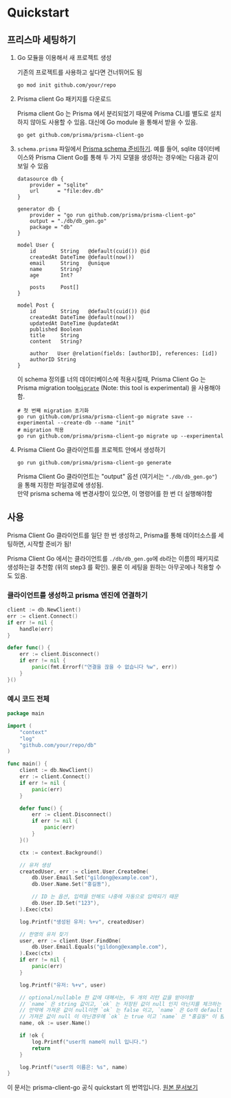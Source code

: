 # Quickstart 

## 프리스마 세팅하기

1) Go 모듈을 이용해서 새 프로젝트 생성

    기존의 프로젝트를 사용하고 싶다면 건너뛰어도 됨
    ```shell script
    go mod init github.com/your/repo
    ```

2) Prisma client Go 패키지를 다운로드
    
    Prisma client Go 는 Prisma 에서 분리되었기 때문에 Prisma CLI를 별도로 설치하지 않아도 사용할 수 있음. 대신에 Go module 을 통해서 받을 수 있음.
    ```shell script
    go get github.com/prisma/prisma-client-go
    ```

3) `schema.prisma` 파일에서 [Prisma schema 준비하기](https://www.prisma.io/docs/reference/tools-and-interfaces/prisma-schema/prisma-schema-file). 예를 들어, sqlite 데이터베이스와 Prisma Client Go를 통해 두 가지 모델을 생성하는 경우에는 다음과 같이 보일 수 있음

    ```prisma
    datasource db {
        provider = "sqlite"
        url      = "file:dev.db"
    }

    generator db {
        provider = "go run github.com/prisma/prisma-client-go"
        output = "./db/db_gen.go"
        package = "db"
    }

    model User {
        id        String   @default(cuid()) @id
        createdAt DateTime @default(now())
        email     String   @unique
        name      String?
        age       Int?

        posts     Post[]
    }

    model Post {
        id        String   @default(cuid()) @id
        createdAt DateTime @default(now())
        updatedAt DateTime @updatedAt
        published Boolean
        title     String
        content   String?

        author   User @relation(fields: [authorID], references: [id])
        authorID String
    }
    ```

    이 schema 정의를 너의 데이터베이스에 적용시킬때, Prisma Client Go 는 Prisma migration tool[`migrate`](https://github.com/prisma/migrate) (Note: this tool is experimental) 을 사용해야함.
    ```shell script
    # 첫 번째 migration 초기화
    go run github.com/prisma/prisma-client-go migrate save --experimental --create-db --name "init"
    # migration 적용
    go run github.com/prisma/prisma-client-go migrate up --experimental
    ```

4) Prisma Client Go 클라이언트를 프로젝트 안에서 생성하기

    ```shell script
    go run github.com/prisma/prisma-client-go generate
    ```

    Prisma Client Go 클라이언트는 "output" 옵션 (여기서는 `"./db/db_gen.go"`) 을 통해 지정한 파일경로에 생성됨.  
    만약 prisma schema 에 변경사항이 있으면, 이 명령어를 한 번 더 실행해야함


## 사용

Prisma Client Go 클라이언트를 일단 한 번 생성하고, Prisma를 통해 데이터소스를 세팅하면, 시작할 준비가 됨!

Prisma Client Go 에서는 클라이언트를 `./db/db_gen.go`에 `db`라는 이름의 패키지로 생성하는걸 추천함 (위의 step3 를 확인).  물론 이 세팅을 원하는 아무곳에나 적용할 수도 있음.



### 클라이언트를 생성하고 prisma 엔진에 연결하기

```go
client := db.NewClient()
err := client.Connect()
if err != nil {
    handle(err)
}

defer func() {
    err := client.Disconnect()
    if err != nil {
        panic(fmt.Errorf("연결을 끊을 수 없습니다 %w", err))
    }
}()
```


### 예시 코드 전체

```go
package main

import (
    "context"
    "log"
    "github.com/your/repo/db"
)

func main() {
    client := db.NewClient()
    err := client.Connect()
    if err != nil {
        panic(err)
    }

    defer func() {
        err := client.Disconnect()
        if err != nil {
            panic(err)
        }
    }()

    ctx := context.Background()

    // 유저 생성
    createdUser, err := client.User.CreateOne(
        db.User.Email.Set("gildong@example.com"),
        db.User.Name.Set("홍길동"),

        // ID 는 옵션, 입력을 안해도 나중에 자동으로 입력되기 때문
        db.User.ID.Set("123"),
    ).Exec(ctx)

    log.Printf("생성된 유저: %+v", createdUser)

    // 한명의 유저 찾기
    user, err := client.User.FindOne(
        db.User.Email.Equals("gildong@example.com"),
    ).Exec(ctx)
    if err != nil {
        panic(err)
    }

    log.Printf("유저: %+v", user)

    // optional/nullable 한 값에 대해서는, 두 개의 리턴 값을 받아야함
    // `name` 은 string 값이고, `ok` 는 저장된 값이 null 인지 아닌지를 체크하는 bool 값임
    // 만약에 가져온 값이 null이면 `ok` 는 false 이고, `name` 은 Go의 default 값이 됨 (이 경우에는 빈 문자열 "")
    // 가져온 값이 null 이 아닌경우에 `ok` 는 true 이고 `name` 은 "홍길동" 이 됨.
    name, ok := user.Name()

    if !ok {
        log.Printf("user의 name이 null 입니다.")
        return
    }

    log.Printf("user의 이름은: %s", name)
}
```

이 문서는 prisma-client-go 공식 quickstart 의 번역입니다.
[원본 문서보기](https://github.com/prisma/prisma-client-go/blob/master/docs/quickstart.md)
